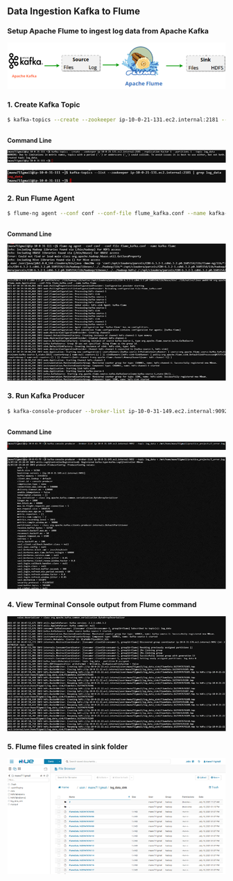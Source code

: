 ## Data Ingestion Kafka to Flume

### Setup Apache Flume to ingest log data from Apache Kafka

![](images/Apache%20Kafka%20to%20Flume.png)

### 1. Create Kafka Topic

```bash
$ kafka-topics --create --zookeeper ip-10-0-21-131.ec2.internal:2181 --replication-factor 1 --partitions 1 --topic log_data
```

<br/>**Command Line**

![](images/kafka_topic_output_1.png)

![](images/kafka_topic_output_2.png)


### 2. Run Flume Agent

```bash
$ flume-ng agent --conf conf --conf-file flume_kafka.conf --name kafka-flume
```

<br/>**Command Line**

![](images/flume_agent_output_1.png)

![](images/flume_agent_output_2.png)


### 3. Run Kafka Producer

```bash
$ kafka-console-producer --broker-list ip-10-0-31-149.ec2.internal:9092 --topic log_data < /mnt/home/maew711gmail/practice_projects/3_error.log
```

<br/>**Command Line**

![](images/run_kafka_producer_output_1.png)

![](images/run_kafka_producer_output_2.png)


### 4. View Terminal Console output from Flume command

![](images/flume_agent_output_3.png)


### 5. Flume files created in sink folder

![](images/flume_sink_folder.png)

